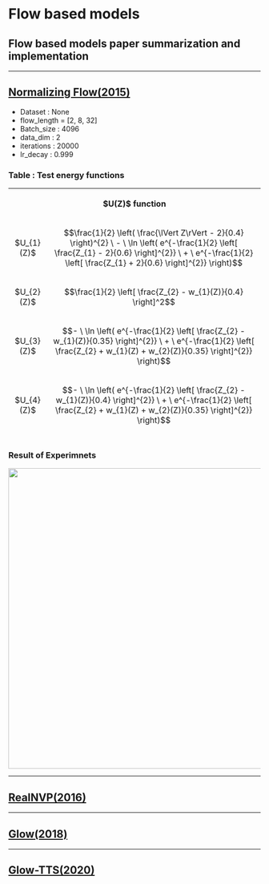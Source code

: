# Flow based models
## Flow based models paper summarization and implementation

------------------------------------------------------------------------------------------------------------    

## [Normalizing Flow(2015)](https://github.com/WestChaeVI/Flow_Based_Models/blob/main/Normalizing_Flow/normalizing_flow.md)     

+ Dataset : None
+ flow_length = [2, 8, 32]     
+ Batch_size : 4096    
+ data_dim : 2
+ iterations : 20000
+ lr_decay : 0.999      

### Table : Test energy functions    

<table align='center'width="800" height="500">
  <th colspan='2'>
    <p align='center'>$U(Z)$ function</p>
  </th>
  <tr>
    <td>
      <p align='center'>$U_{1}(Z)$</p>
    </td>
    <td>
      <p align='center'>$$\frac{1}{2} \left( \frac{\lVert Z\rVert - 2}{0.4} \right)^{2} \ - \ \ln \left( e^{-\frac{1}{2} \left[ \frac{Z_{1} - 2}{0.6} \right]^{2}} \ + \ e^{-\frac{1}{2} \left[ \frac{Z_{1} + 2}{0.6} \right]^{2}} \right)$$</p>
    </td>
  </tr>
  
  <tr>
    <td>
      <p align='center'>$U_{2}(Z)$</p>
    </td>
    <td>
      <p align='center'>$$\frac{1}{2} \left[ \frac{Z_{2} - w_{1}(Z)}{0.4} \right]^2$$</p>
    </td>
  </tr>

  <tr>
    <td>
      <p align='center'>$U_{3}(Z)$</p>
    </td>
    <td>
      <p align='center'>$$- \ \ln \left( e^{-\frac{1}{2} \left[ \frac{Z_{2} - w_{1}(Z)}{0.35} \right]^{2}} \ + \ e^{-\frac{1}{2} \left[ \frac{Z_{2} + w_{1}(Z) + w_{2}(Z)}{0.35} \right]^{2}} \right)$$</p>
    </td>
  </tr>

  <tr>
    <td>
      <p align='center'>$U_{4}(Z)$</p>
    </td>
    <td>
      <p align='center'>$$- \ \ln \left( e^{-\frac{1}{2} \left[ \frac{Z_{2} - w_{1}(Z)}{0.4} \right]^{2}} \ + \ e^{-\frac{1}{2} \left[ \frac{Z_{2} + w_{1}(Z) + w_{2}(Z)}{0.35} \right]^{2}} \right)$$</p>
    </td>
  </tr>
  <tr>
    <td colspan='2'>
      <p align='center'>with $w_{1}(Z) \ = \ \sin \left( \frac{2\pi{Z_1}}{4} \right) \ $, $w_{2}(Z) \ = \ 3e^{-\frac{1}{2} \left[ \frac{Z_{1} - 1}{0.6} \right]^{2}} \ $, $w_{3}(Z) \ = \ 3\sigma \left( \frac{Z_{1} - 1}{0.3} \right) \ $, $\sigma(x) = \frac{1}{1 \ + \ e^{-x}}$</p>
    </td>
  </tr>
</table>     

### Result of Experimnets     


<p align='center'><img src='https://github.com/WestChaeVI/Flow_Based_Models/assets/104747868/67b0d080-e08c-43e6-ba98-b0faa3d3ed25' height='600' width='800'></p>     

------------------------------------------------------------------------------------------------------------       

## [RealNVP(2016)](https://github.com/WestChaeVI/Flow_Based_Models/blob/main/RealNVP/realnvp.md)    


------------------------------------------------------------------------------------------------------------       

## [Glow(2018)](https://github.com/WestChaeVI/Flow_Based_Models/blob/main/Glow/glow.md)    


------------------------------------------------------------------------------------------------------------       

## [Glow-TTS(2020)](https://github.com/WestChaeVI/Flow_Based_Models/blob/main/Glow_TTS/glow_tts.md)    

